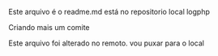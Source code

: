 Este arquivo é o readme.md
está no repositorio local logphp

Criando mais um comite


Este arquivo foi alterado no remoto.
vou puxar para o local
